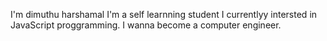 I'm dimuthu harshamal 
I'm a self  learnning student
I currentlyy intersted in JavaScript proggramming.
I wanna become a computer engineer.

